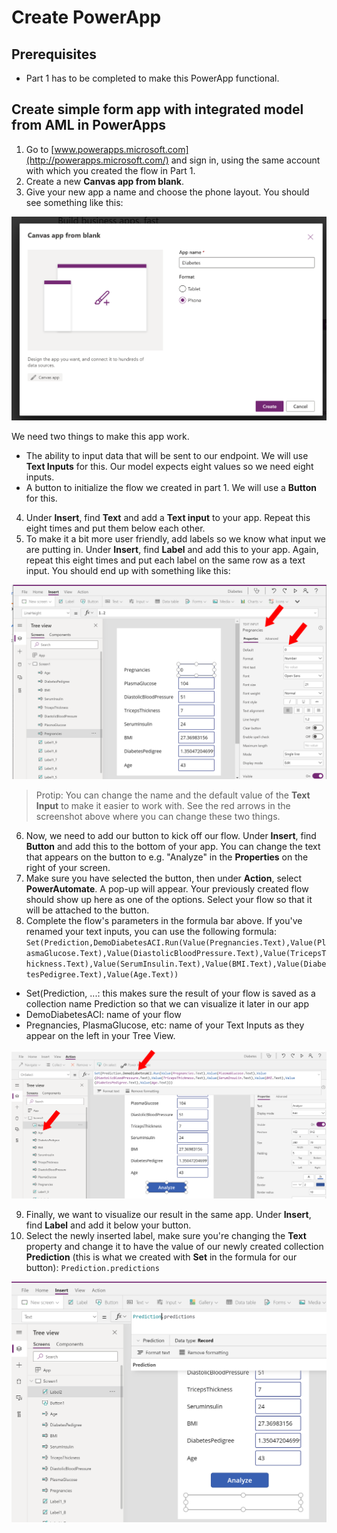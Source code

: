 # Create PowerApp

## Prerequisites
- Part 1 has to be completed to make this PowerApp functional. 

## Create simple form app with integrated model from AML in PowerApps

1. Go to [www.powerapps.microsoft.com](http://powerapps.microsoft.com/) and sign in, using the same account with which you created the flow in Part 1.
2. Create a new **Canvas app from blank**. 
3. Give your new app a name and choose the phone layout. You should see something like this:

<img src="/media/Picture6.png" alt="drawing" width="600"/>

We need two things to make this app work. 
- The ability to input data that will be sent to our endpoint. We will use **Text Inputs** for this. Our model expects eight values so we need eight inputs.
- A button to initialize the flow we created in part 1. We will use a **Button** for this.

4. Under **Insert**, find **Text** and add a **Text input** to your app. Repeat this eight times and put them below each other. 
5. To make it a bit more user friendly, add labels so we know what input we are putting in. Under **Insert**, find **Label** and add this to your app. Again, repeat this eight times and put each label on the same row as a text input.
You should end up with something like this:

<img src="/media/Picture7.png" alt="drawing" width="600"/>

> Protip: You can change the name and the default value of the **Text Input** to make it easier to work with. See the red arrows in the screenshot above where you can change these two things.

6. Now, we need to add our button to kick off our flow. Under **Insert**, find **Button** and add this to the bottom of your app. You can change the text that appears on the button to e.g. "Analyze" in the **Properties** on the right of your screen. 
7. Make sure you have selected the button, then under **Action**, select **PowerAutomate**. A pop-up will appear. Your previously created flow should show up here as one of the options. Select your flow so that it will be attached to the button.
8. Complete the flow's parameters in the formula bar above. If you've renamed your text inputs, you can use the following formula:
`Set(Prediction,DemoDiabetesACI.Run(Value(Pregnancies.Text),Value(PlasmaGlucose.Text),Value(DiastolicBloodPressure.Text),Value(TricepsThickness.Text),Value(SerumInsulin.Text),Value(BMI.Text),Value(DiabetesPedigree.Text),Value(Age.Text))`
  - Set(Prediction, ...: this makes sure the result of your flow is saved as a collection name Prediction so that we can visualize it later in our app
  - DemoDiabetesACI: name of your flow
  - Pregnancies, PlasmaGlucose, etc: name of your Text Inputs as they appear on the left in your Tree View. 
  
  <img src="/media/Picture8.png" alt="drawing" width="600"/>
  
9. Finally, we want to visualize our result in the same app. Under **Insert**, find **Label** and add it below your button.
10. Select the newly inserted label, make sure you're changing the **Text** property and change it to have the value of our newly created collection **Prediction** (this is what we created with **Set** in the formula for our button):
`Prediction.predictions`

<img src="/media/Picture9.png" alt="drawing" width="600"/>


